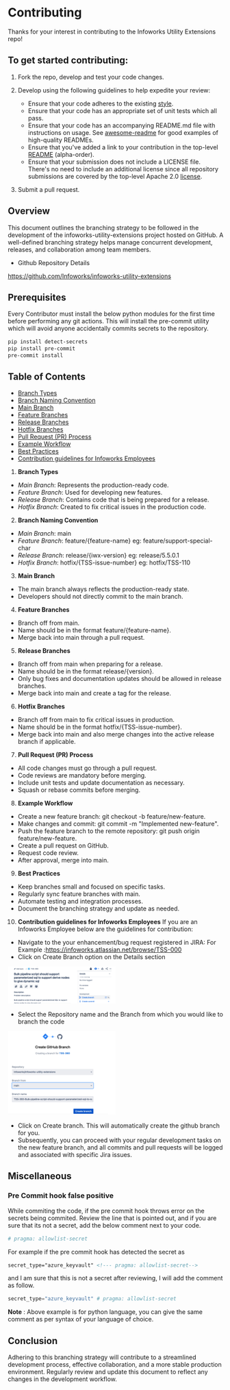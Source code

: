 # Contributing

Thanks for your interest in contributing to the Infoworks Utility Extensions repo!

## To get started contributing:

1) Fork the repo, develop and test your code changes.

2) Develop using the following guidelines to help expedite your review:
    - Ensure that your code adheres to the existing [style](https://google.github.io/styleguide).
    - Ensure that your code has an appropriate set of unit tests which all pass.
    - Ensure that your code has an accompanying README.md file with instructions on usage. See [awesome-readme](https://github.com/matiassingers/awesome-readme) for good examples of high-quality READMEs.
    - Ensure that you've added a link to your contribution in the top-level [README](./README.md) (alpha-order).
    - Ensure that your submission does not include a LICENSE file. There's no need to include an additional license since all repository submissions are covered by the top-level Apache 2.0 [license](./LICENSE).
3) Submit a pull request.

## Overview
This document outlines the branching strategy to be followed in the development of the infoworks-utility-extensions project hosted on GitHub. A well-defined branching strategy helps manage concurrent development, releases, and collaboration among team members.
- Github Repository Details

https://github.com/Infoworks/infoworks-utility-extensions

## Prerequisites

Every Contributor must install the below python modules for the first time before performing any git actions.
This will install the pre-commit utility which will avoid anyone accidentally commits secrets to the repository.
```shell
pip install detect-secrets
pip install pre-commit
pre-commit install
```

## Table of Contents
- [Branch Types](#branch-types)
- [Branch Naming Convention](#branch-naming-convention)
- [Main Branch](#main-branch)
- [Feature Branches](#feature-branches)
- [Release Branches](#release-branches)
- [Hotfix Branches](#hotfix-branches)
- [Pull Request (PR) Process](#pull-request-process)
- [Example Workflow](#example-workflow)
- [Best Practices](#best-practices)
- [Contribution guidelines for Infoworks Employees](#contribution-guidelines-for-infoworks-employees)

1. **Branch Types**
- *Main Branch*: Represents the production-ready code.
- *Feature Branch*: Used for developing new features.
- *Release Branch*: Contains code that is being prepared for a release.
- *Hotfix Branch*: Created to fix critical issues in the production code.
2. **Branch Naming Convention**
- *Main Branch*: main
- *Feature Branch*: feature/{feature-name} eg: feature/support-special-char
- *Release Branch*: release/{iwx-version} eg: release/5.5.0.1
- *Hotfix Branch*: hotfix/{TSS-issue-number} eg: hotfix/TSS-110
3. **Main Branch**
- The main branch always reflects the production-ready state.
- Developers should not directly commit to the main branch.
4. **Feature Branches**
- Branch off from main.
- Name should be in the format feature/{feature-name}.
- Merge back into main through a pull request.
5. **Release Branches**
- Branch off from main when preparing for a release.
- Name should be in the format release/{version}.
- Only bug fixes and documentation updates should be allowed in release branches.
- Merge back into main and create a tag for the release.
6. **Hotfix Branches**
- Branch off from main to fix critical issues in production.
- Name should be in the format hotfix/{TSS-issue-number}.
- Merge back into main and also merge changes into the active release branch if applicable.
7. **Pull Request (PR) Process**
- All code changes must go through a pull request.
- Code reviews are mandatory before merging.
- Include unit tests and update documentation as necessary.
- Squash or rebase commits before merging.
8. **Example Workflow**
- Create a new feature branch: git checkout -b feature/new-feature.
- Make changes and commit: git commit -m "Implemented new-feature".
- Push the feature branch to the remote repository: git push origin feature/new-feature.
- Create a pull request on GitHub.
- Request code review.
- After approval, merge into main.
9. **Best Practices**
- Keep branches small and focused on specific tasks.
- Regularly sync feature branches with main.
- Automate testing and integration processes.
- Document the branching strategy and update as needed.
10. **Contribution guidelines for Infoworks Employees**
If you are an Infoworks Employee below are the guidelines for contribution:
- Navigate to the your enhancement/bug request registered in JIRA: For Example :https://infoworks.atlassian.net/browse/TSS-000
- Click on Create Branch option on the Details section

<img src="./img/create_branch_1.png" width=50% height=50% align=left/>

- Select the Repository name and the Branch from which you would like to branch the code

<img src="./img/create_branch_2.png" width=50% height=50%/>

- Click on Create branch. This will automatically create the github branch for you.
- Subsequently, you can proceed with your regular development tasks on the new feature branch, and all commits and pull requests will be logged and associated with specific Jira issues.

## Miscellaneous

### Pre Commit hook false positive

While commiting the code, if the pre commit hook throws error on the secrets being commited.
Review the line that is pointed out, and if you are sure that its not a secret, add the below comment next to your code.
```python
# pragma: allowlist-secret
```

For example if the pre commit hook has detected the secret as 
```html
secret_type="azure_keyvault" <!--- pragma: allowlist-secret-->
```
and I am sure that this is not a secret after reviewing, I will add the comment as follow.

```python
secret_type="azure_keyvault" # pragma: allowlist-secret
```

**Note** : Above example is for python language, you can give the same comment as per syntax of your language of choice.

## Conclusion
Adhering to this branching strategy will contribute to a streamlined development process, effective collaboration, and a more stable production environment. Regularly review and update this document to reflect any changes in the development workflow.


